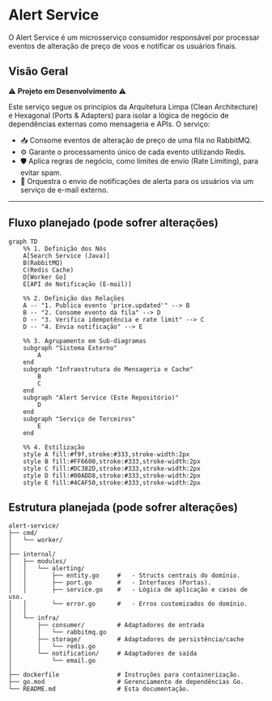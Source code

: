 # Alert Service

O Alert Service é um microsserviço consumidor responsável por processar eventos de alteração de preço de voos e notificar os usuários finais.

## Visão Geral

⚠️ **Projeto em Desenvolvimento** ⚠️

Este serviço segue os princípios da Arquitetura Limpa (Clean Architecture) e Hexagonal (Ports & Adapters) para isolar a lógica de negócio de dependências externas como mensageria e APIs. O serviço:

-   📥 Consome eventos de alteração de preço de uma fila no RabbitMQ.
-   ⚙️ Garante o processamento único de cada evento utilizando Redis.
-   🛡️ Aplica regras de negócio, como limites de envio (Rate Limiting), para evitar spam.
-   📧 Orquestra o envio de notificações de alerta para os usuários via um serviço de e-mail externo.
---

## Fluxo planejado (pode sofrer alterações)

```mermaid
graph TD
    %% 1. Definição dos Nós
    A[Search Service (Java)]
    B(RabbitMQ)
    C(Redis Cache)
    D[Worker Go]
    E[API de Notificação (E-mail)]

    %% 2. Definição das Relações
    A -- "1. Publica evento 'price.updated'" --> B
    B -- "2. Consome evento da fila" --> D
    D -- "3. Verifica idempotência e rate limit" --> C
    D -- "4. Envia notificação" --> E

    %% 3. Agrupamento em Sub-diagramas
    subgraph "Sistema Externo"
        A
    end
    subgraph "Infraestrutura de Mensageria e Cache"
        B
        C
    end
    subgraph "Alert Service (Este Repositório)"
        D
    end
    subgraph "Serviço de Terceiros"
        E
    end

    %% 4. Estilização
    style A fill:#f9f,stroke:#333,stroke-width:2px
    style B fill:#FF6600,stroke:#333,stroke-width:2px
    style C fill:#DC382D,stroke:#333,stroke-width:2px
    style D fill:#00ADD8,stroke:#333,stroke-width:2px
    style E fill:#4CAF50,stroke:#333,stroke-width:2px
  ```

  ## Estrutura planejada (pode sofrer alterações)

  ```
alert-service/
├── cmd/
│   └── worker/
│
├── internal/
│   ├── modules/
│   │   └── alerting/
│   │       ├── entity.go     #   - Structs centrais do domínio.
│   │       ├── port.go       #   - Interfaces (Portas).
│   │       ├── service.go    #   - Lógica de aplicação e casos de uso.
│   │       └── error.go      #   - Erros customizados do domínio.
│   │
│   └── infra/
│       ├── consumer/         # Adaptadores de entrada
│       │   └── rabbitmq.go
│       ├── storage/          # Adaptadores de persistência/cache
│       │   └── redis.go
│       └── notification/     # Adaptadores de saída
│           └── email.go
│
├── dockerfile                # Instruções para containerização.
├── go.mod                    # Gerenciamento de dependências Go.
└── README.md                 # Esta documentação.
```